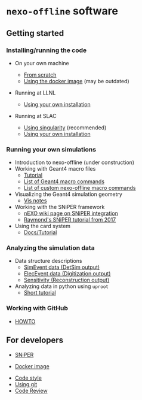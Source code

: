 # `nexo-offline` software

## Getting started

### Installing/running the code
  * On your own machine 
    + [From scratch](installation.md)
    + [Using the docker image](docker.md) (may be outdated)
    
  * Running at LLNL
    + [Using your own installation](llnl.md)
  * Running at SLAC
    + [Using singularity](singularity.md) (recommended)
    + [Using your own installation](slac_installation.md)

### Running your own simulations

  * Introduction to nexo-offline (under construction)
  * Working with Geant4 macro files
    + [Tutorial](running_detsim_simulations.md)
    + [List of Geant4 macro commands](http://geant4-userdoc.web.cern.ch/geant4-userdoc/UsersGuides/ForApplicationDeveloper/BackupVersions/V10.5-2.0/html/Control/AllResources/Control/UIcommands/_.html)
    + [List of custom nexo-offline macro commands](macro_commands.md)
  * Visualizing the Geant4 simulation geometry
    + [Vis notes](https://github.com/nEXO-collaboration/nexo-offline/wiki/Simulation-Visualizations)
  * Working with the SNiPER framework
    + [nEXO wiki page on SNiPER integration](https://ntpc.ucllnl.org/nEXO/index.php/Sniper_Integration)
    + [Raymond's SNiPER tutorial from 2017](https://ntpc.ucllnl.org/nEXO/images/3/34/171212-sniper-sim.pdf)
  * Using the card system
    + [Docs/Tutorial](../Cards/README.md)

### Analyzing the simulation data

  * Data structure descriptions
    + [SimEvent data (DetSim output)](SimEventDescription.md)
    + [ElecEvent data (Digitization output)](ElecEventDescription.md)
    + [Sensitivity (Reconstruction output)](SensitivityReconDescription.md)
  * Analyzing data in python using `uproot`
    + [Short tutorial](https://github.com/nEXO-collaboration/nexo-offline/wiki/Jupyter-notebook-and-uproot)

### Working with GitHub
  + [HOWTO](CommittingChangesHowto.md)


## For developers

* [SNiPER](sniper.md)
+ [Docker image](docker.md)
* [Code style](CodeStyle.md)
* [Using git](UsingGit.md)
* [Code Review](DoingCodeReview.md)

